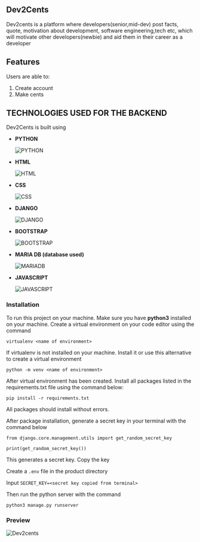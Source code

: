 ## Dev2Cents

Dev2cents is a platform where developers(senior,mid-dev) post facts, quote, motivation about development, software engineering,tech etc, which will motivate other developers(newbie) and aid them in their career as a developer

## Features

Users are able to:

1. Create account
2. Make cents

## TECHNOLOGIES USED FOR THE BACKEND

Dev2Cents is built using

- **PYTHON**

  ![PYTHON](https://github.com/ehuntober/Dev2cents/blob/master/static/tools/rsz_python.png)

- **HTML**

  ![HTML](https://github.com/ehuntober/Dev2cents/blob/master/static/tools/rsz_html.png)

- **CSS**

  ![CSS](https://github.com/ehuntober/Dev2cents/blob/master/static/tools/rsz_css.png)

- **DJANGO**
  
  ![DJANGO](https://github.com/ehuntober/Dev2cents/blob/master/static/tools/rsz_django.png)

- **BOOTSTRAP**

  ![BOOTSTRAP](https://github.com/ehuntober/Dev2cents/blob/master/static/tools/bootstrap-transformed.png)

- **MARIA DB (database used)**

  ![MARIADB](https://github.com/ehuntober/Dev2cents/blob/master/static/tools/rsz_mariadb.png)

- **JAVASCRIPT**

  ![JAVASCRIPT](https://github.com/ehuntober/Dev2cents/blob/master/static/tools/rsz_js.png)

### Installation

To run this project on your machine. Make sure you have __python3__ installed on your machine.
Create a virtual environment on your code editor using the command

```virtualenv <name of environment>```

If virtualenv is not installed on your machine. Install it or use this alternative to create a virtual environment

```python -m venv <name of environment>```

After virtual environment has been created. Install all packages listed in the requirements.txt file using the command
below:

```pip install -r requirements.txt```

All packages should install without errors.

After package installation, generate a secret key in your terminal with the command below

```
from django.core.management.utils import get_random_secret_key

print(get_random_secret_key())
```

This generates a secret key. Copy the key

Create a ```.env``` file in the product directory

Input ```SECRET_KEY=<secret key copied from terminal>```

Then run the python server with the command

```python3 manage.py runserver```

### Preview

![Dev2cents](https://github.com/ehuntober/Dev2cents/blob/master/static/tools/Screenshot1.png)


